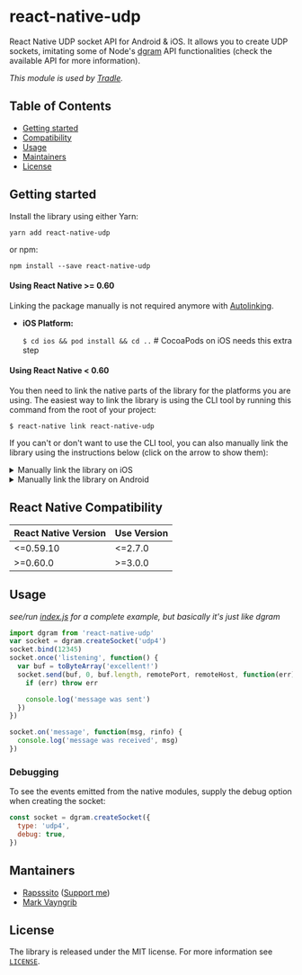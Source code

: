 # react-native-udp

React Native UDP socket API for Android & iOS. It allows you to create UDP sockets, imitating some of Node's [dgram](https://nodejs.org/api/dgram.html) API functionalities (check the available API for more information).

_This module is used by [Tradle](https://github.com/tradle)._

## Table of Contents

- [Getting started](#getting-started)
- [Compatibility](#react-native-compatibility)
- [Usage](#usage)
- [Maintainers](#maintainers)
- [License](#license)

## Getting started

Install the library using either Yarn:

```
yarn add react-native-udp
```

or npm:

```
npm install --save react-native-udp
```

#### Using React Native >= 0.60

Linking the package manually is not required anymore with [Autolinking](https://github.com/react-native-community/cli/blob/master/docs/autolinking.md).

- **iOS Platform:**

  `$ cd ios && pod install && cd ..` # CocoaPods on iOS needs this extra step

#### Using React Native < 0.60

You then need to link the native parts of the library for the platforms you are using. The easiest way to link the library is using the CLI tool by running this command from the root of your project:

`$ react-native link react-native-udp`

If you can't or don't want to use the CLI tool, you can also manually link the library using the instructions below (click on the arrow to show them):

<details>
<summary>Manually link the library on iOS</summary>

1. In XCode, in the project navigator, right click `Libraries` ➜ `Add Files to [your project's name]`
2. Go to `node_modules` ➜ `react-native-udp` and add `UdpSockets.xcodeproj`
3. In XCode, in the project navigator, select your project. Add `libUdpSockets.a` to your project's `Build Phases` ➜ `Link Binary With Libraries`
4. Run your project (`Cmd+R`)<
   </details>

<details>
<summary>Manually link the library on Android</summary>

1. Open up `android/app/src/main/java/[...]/MainApplication.java`

- Add `import com.tradle.react.UdpSocketsModule;` to the imports at the top of the file
- Add `new UdpSocketsModule()` to the list returned by the `getPackages()` method

2. Append the following lines to `android/settings.gradle`:
   ```
   include ':react-native-udp'
   project(':react-native-udp').projectDir = new File(rootProject.projectDir, 	'../node_modules/react-native-udp/android')
   ```
3. Insert the following lines inside the dependencies block in `android/app/build.gradle`:
   `compile project(':react-native-udp')`
   </details>

## React Native Compatibility

| React Native Version | Use Version |
| -------------------- | ----------- |
| <=0.59.10            | <=2.7.0     |
| >=0.60.0             | >=3.0.0     |

## Usage

_see/run [index.js](examples/udpsockets) for a complete example, but basically it's just like dgram_

```js
import dgram from 'react-native-udp'
var socket = dgram.createSocket('udp4')
socket.bind(12345)
socket.once('listening', function() {
  var buf = toByteArray('excellent!')
  socket.send(buf, 0, buf.length, remotePort, remoteHost, function(err) {
    if (err) throw err

    console.log('message was sent')
  })
})

socket.on('message', function(msg, rinfo) {
  console.log('message was received', msg)
})
```

### Debugging

To see the events emitted from the native modules, supply the debug option when creating the socket:

```js
const socket = dgram.createSocket({
  type: 'udp4',
  debug: true,
})
```

## Mantainers

- [Rapsssito](https://github.com/rapsssito) ([Support me](https://github.com/sponsors/Rapsssito))
- [Mark Vayngrib](https://github.com/mvayngrib)

## License

The library is released under the MIT license. For more information see [`LICENSE`](/LICENSE).
